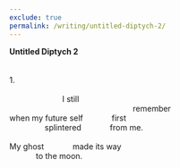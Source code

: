 ```yaml
---
exclude: true
permalink: /writing/untitled-diptych-2/
---
```

**Untitled Diptych 2**  
<br/><br/>
1\.  
<br/>
&nbsp; &nbsp; &nbsp; &nbsp; &nbsp; &nbsp; &nbsp; &nbsp; &nbsp; &nbsp; &nbsp; &nbsp; I still  
&nbsp; &nbsp; &nbsp; &nbsp; &nbsp; &nbsp; &nbsp; &nbsp; &nbsp; &nbsp; &nbsp; &nbsp; &nbsp; &nbsp; &nbsp; &nbsp; &nbsp; &nbsp; &nbsp; &nbsp; &nbsp; &nbsp; &nbsp; &nbsp; &nbsp; &nbsp; &nbsp; &nbsp; remember  
when my future self &nbsp; &nbsp; &nbsp; &nbsp; &nbsp; &nbsp; first  
&nbsp; &nbsp; &nbsp; &nbsp; &nbsp; &nbsp; &nbsp; &nbsp; splintered &nbsp; &nbsp; &nbsp; &nbsp; &nbsp; &nbsp; from me.  
<br/>
My ghost &nbsp; &nbsp; &nbsp; &nbsp; &nbsp; &nbsp; made its way  
&nbsp; &nbsp; &nbsp; &nbsp; &nbsp; &nbsp; to the moon.  